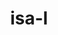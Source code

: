 ---
title: "isa-l"
layout: cache
categories: [package, develop]
meta: {"compilers": ["gcc@=11.4.0"], "num_specs": 4, "num_specs_by_stack": {"hep": 4, "root": 4}, "oss": ["ubuntu22.04"], "platforms": ["linux"], "stacks": ["hep", "root"], "targets": ["x86_64_v3"], "versions": ["2.30.0", "2.31.1"]}
spec_details: [{"compiler": "gcc@=11.4.0", "hash": "mecg7y3xe4jwqtlenarqxzgrmjztwwle", "os": "ubuntu22.04", "platform": "linux", "size": "-", "stacks": ["hep", "root"], "tarball": "https://binaries.spack.io/develop/build_cache/linux-ubuntu22.04-x86_64_v3/gcc-11.4.0/isa-l-2.31.1/linux-ubuntu22.04-x86_64_v3-gcc-11.4.0-isa-l-2.31.1-mecg7y3xe4jwqtlenarqxzgrmjztwwle.spack", "target": "x86_64_v3", "variants": ["build_system=autotools"], "versions": ["2.31.1"]}, {"compiler": "gcc@=11.4.0", "hash": "eq5jss5upadslypdhcniwt4chde2haf4", "os": "ubuntu22.04", "platform": "linux", "size": "-", "stacks": ["hep", "root"], "tarball": "https://binaries.spack.io/develop/build_cache/linux-ubuntu22.04-x86_64_v3/gcc-11.4.0/isa-l-2.31.1/linux-ubuntu22.04-x86_64_v3-gcc-11.4.0-isa-l-2.31.1-eq5jss5upadslypdhcniwt4chde2haf4.spack", "target": "x86_64_v3", "variants": ["build_system=autotools"], "versions": ["2.31.1"]}, {"compiler": "gcc@=11.4.0", "hash": "gcutljumdumoty5y5os7y6wojl4xedls", "os": "ubuntu22.04", "platform": "linux", "size": "-", "stacks": ["hep", "root"], "tarball": "https://binaries.spack.io/develop/build_cache/linux-ubuntu22.04-x86_64_v3/gcc-11.4.0/isa-l-2.30.0/linux-ubuntu22.04-x86_64_v3-gcc-11.4.0-isa-l-2.30.0-gcutljumdumoty5y5os7y6wojl4xedls.spack", "target": "x86_64_v3", "variants": ["build_system=autotools"], "versions": ["2.30.0"]}, {"compiler": "gcc@=11.4.0", "hash": "qhnmvx2e2qfye5ntp2cjzc6k4yxijudy", "os": "ubuntu22.04", "platform": "linux", "size": "-", "stacks": ["hep", "root"], "tarball": "https://binaries.spack.io/develop/build_cache/linux-ubuntu22.04-x86_64_v3/gcc-11.4.0/isa-l-2.31.1/linux-ubuntu22.04-x86_64_v3-gcc-11.4.0-isa-l-2.31.1-qhnmvx2e2qfye5ntp2cjzc6k4yxijudy.spack", "target": "x86_64_v3", "variants": ["build_system=autotools"], "versions": ["2.31.1"]}]
---